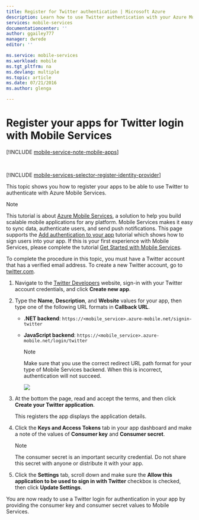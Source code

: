 ```yaml
---
title: Register for Twitter authentication | Microsoft Azure
description: Learn how to use Twitter authentication with your Azure Mobile Services application.
services: mobile-services
documentationcenter: ''
author: ggailey777
manager: dwrede
editor: ''

ms.service: mobile-services
ms.workload: mobile
ms.tgt_pltfrm: na
ms.devlang: multiple
ms.topic: article
ms.date: 07/21/2016
ms.author: glenga

---
```

# Register your apps for Twitter login with Mobile Services
[!INCLUDE [mobile-service-note-mobile-apps](../../includes/mobile-services-note-mobile-apps.md)]

&nbsp;

[!INCLUDE [mobile-services-selector-register-identity-provider](../../includes/mobile-services-selector-register-identity-provider.md)]

This topic shows you how to register your apps to be able to use Twitter to authenticate with Azure Mobile Services.

> [!NOTE]
> This tutorial is about [Azure Mobile Services](https://azure.microsoft.com/services/mobile-services/), a solution to help you build scalable mobile applications for any platform. Mobile Services makes it easy to sync data, authenticate users, and send push notifications. This page supports the [Add authentication to your app](mobile-services-ios-get-started-users.md) tutorial which shows how to sign users into your app. If this is your first experience with Mobile Services, please complete the tutorial [Get Started with Mobile Services](mobile-services-ios-get-started.md).
> 
> 

To complete the procedure in this topic, you must have a Twitter account that has a verified email address. To create a new Twitter account, go to <a href="http://go.microsoft.com/fwlink/p/?LinkID=268287" target="_blank">twitter.com</a>.

1. Navigate to the [Twitter Developers](http://go.microsoft.com/fwlink/p/?LinkId=268300) website, sign-in with your Twitter account credentials, and click **Create new app**.
2. Type the **Name**, **Description**, and **Website** values for your app, then type one of the following URL formats in **Callback URL**.
   
   * **.NET backend**: `https://<mobile_service>.azure-mobile.net/signin-twitter`
   * **JavaScript backend**: `https://<mobile_service>.azure-mobile.net/login/twitter`
     
     > [!NOTE]
     > Make sure that you use the correct redirect URL path format for your type of Mobile Services backend. When this is incorrect, authentication will not succeed.
     > &nbsp;
     > 
     > 
     
      ![][2]
3. At the bottom the page, read and accept the terms, and then click **Create your Twitter application**.
   
      This registers the app displays the application details.
4. Click the **Keys and Access Tokens** tab in your app dashboard and make a note of the values of **Consumer key** and **Consumer secret**.
   
   > [!NOTE]
   > The consumer secret is an important security credential. Do not share this secret with anyone or distribute it with your app.
   > 
   > 
5. Click the **Settings** tab, scroll down and make sure the **Allow this application to be used to sign in with Twitter** checkbox is checked, then click **Update Settings**.

You are now ready to use a Twitter login for authentication in your app by providing the consumer key and consumer secret values to Mobile Services.

<!-- Anchors. -->

<!-- Images. -->
[1]: ./media/mobile-services-how-to-register-twitter-authentication/mobile-services-twitter-developers.png
[2]: ./media/mobile-services-how-to-register-twitter-authentication/mobile-services-twitter-register-app1.png

<!-- URLs. -->

[Twitter Developers]: http://go.microsoft.com/fwlink/p/?LinkId=268300
[Get started with authentication]: /develop/mobile/tutorials/get-started-with-users-dotnet/
